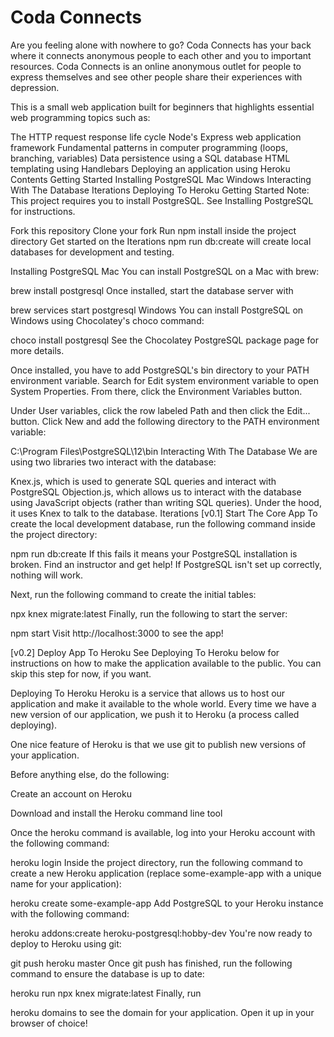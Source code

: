 # Coda Connects

Are you feeling alone with nowhere to go? Coda Connects has your back where it connects anonymous people to each other and you to important resources. Coda Connects is an online anonymous outlet for people to express themselves and see other people share their experiences with depression.

This is a small web application built for beginners that highlights essential web programming topics such as:

The HTTP request response life cycle
Node's Express web application framework
Fundamental patterns in computer programming (loops, branching, variables)
Data persistence using a SQL database
HTML templating using Handlebars
Deploying an application using Heroku
Contents
Getting Started
Installing PostgreSQL
Mac
Windows
Interacting With The Database
Iterations
Deploying To Heroku
Getting Started
Note: This project requires you to install PostgreSQL. See Installing PostgreSQL for instructions.

Fork this repository
Clone your fork
Run npm install inside the project directory
Get started on the Iterations
npm run db:create will create local databases for development and testing.

Installing PostgreSQL
Mac
You can install PostgreSQL on a Mac with brew:

brew install postgresql
Once installed, start the database server with

brew services start postgresql
Windows
You can install PostgreSQL on Windows using Chocolatey's choco command:

choco install postgresql
See the Chocolatey PostgreSQL package page for more details.

Once installed, you have to add PostgreSQL's bin directory to your PATH environment variable. Search for Edit system environment variable to open System Properties. From there, click the Environment Variables button.

Under User variables, click the row labeled Path and then click the Edit... button. Click New and add the following directory to the PATH environment variable:

C:\Program Files\PostgreSQL\12\bin
Interacting With The Database
We are using two libraries two interact with the database:

Knex.js, which is used to generate SQL queries and interact with PostgreSQL
Objection.js, which allows us to interact with the database using JavaScript objects (rather than writing SQL queries). Under the hood, it uses Knex to talk to the database.
Iterations
[v0.1] Start The Core App
To create the local development database, run the following command inside the project directory:

npm run db:create
If this fails it means your PostgreSQL installation is broken. Find an instructor and get help! If PostgreSQL isn't set up correctly, nothing will work.

Next, run the following command to create the initial tables:

npx knex migrate:latest
Finally, run the following to start the server:

npm start
Visit http://localhost:3000 to see the app!

[v0.2] Deploy App To Heroku
See Deploying To Heroku below for instructions on how to make the application available to the public. You can skip this step for now, if you want.

Deploying To Heroku
Heroku is a service that allows us to host our application and make it available to the whole world. Every time we have a new version of our application, we push it to Heroku (a process called deploying).

One nice feature of Heroku is that we use git to publish new versions of your application.

Before anything else, do the following:

Create an account on Heroku

Download and install the Heroku command line tool

Once the heroku command is available, log into your Heroku account with the following command:

heroku login
Inside the project directory, run the following command to create a new Heroku application (replace some-example-app with a unique name for your application):

heroku create some-example-app
Add PostgreSQL to your Heroku instance with the following command:

heroku addons:create heroku-postgresql:hobby-dev
You're now ready to deploy to Heroku using git:

git push heroku master
Once git push has finished, run the following command to ensure the database is up to date:

heroku run npx knex migrate:latest
Finally, run

heroku domains
to see the domain for your application. Open it up in your browser of choice!
